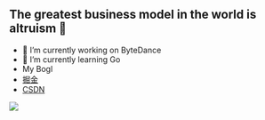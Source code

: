 ## The greatest business model in the world is altruism 👋
- 🔭 I’m currently working on ByteDance
- 🌱 I’m currently learning Go
- My Bogl
- <a href='https://juejin.cn/user/3507877389285450'>掘金</a>
- <a href='https://blog.csdn.net/l47ronin?type=blog'>CSDN</a>

<picture>
  <source
    srcset="https://github-readme-stats.vercel.app/api?username=AlexLi-Dev&show_icons=true&theme=dark"
    media="(prefers-color-scheme: dark)"
  />
  <source
    srcset="https://github-readme-stats.vercel.app/api?username=AlexLi-Dev&show_icons=true"
    media="(prefers-color-scheme: light), (prefers-color-scheme: no-preference)"
  />
  <img src="https://github-readme-stats.vercel.app/api?username=AlexLi-Dev&show_icons=true" />
</picture>
